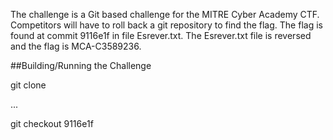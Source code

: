 The challenge is a Git based challenge for the MITRE Cyber Academy CTF.
Competitors will have to roll back a git repository to find the flag.
The flag is found at commit 9116e1f in file Esrever.txt.  The Esrever.txt file is reversed and the flag is MCA-C3589236.

##Building/Running the Challenge


   git clone 

   ...

   git checkout 9116e1f